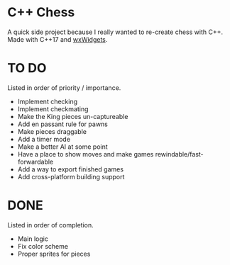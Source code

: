# C++ Chess

A quick side project because I really wanted to re-create chess with C++. Made with C++17 and [wxWidgets](https://www.wxwidgets.org/).

# TO DO

Listed in order of priority / importance.
- Implement checking
- Implement checkmating
- Make the King pieces un-captureable
- Add en passant rule for pawns
- Make pieces draggable
- Add a timer mode
- Make a better AI at some point
- Have a place to show moves and make games rewindable/fast-forwardable
- Add a way to export finished games
- Add cross-platform building support

# DONE

Listed in order of completion.
- Main logic
- Fix color scheme
- Proper sprites for pieces